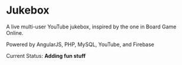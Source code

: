 Jukebox
=======

A live multi-user YouTube jukebox, inspired by the one in Board Game Online.

Powered by AngularJS, PHP, MySQL, YouTube, and Firebase

Current Status: **Adding fun stuff**